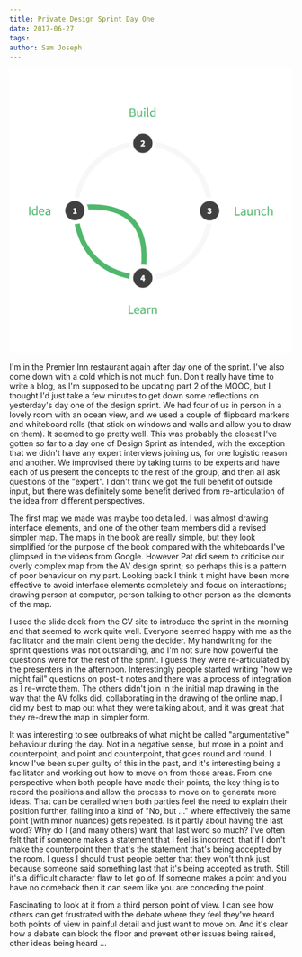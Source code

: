 ```yaml
---
title: Private Design Sprint Day One
date: 2017-06-27
tags: 
author: Sam Joseph
---
```


![design sprint](/images/design_sprint.png)

I'm in the Premier Inn restaurant again after day one of the sprint.  I've also come down with a cold which is not much fun.  Don't really have time to write a blog, as I'm supposed to be updating part 2 of the MOOC, but I thought I'd just take a few minutes to get down some reflections on yesterday's day one of the design sprint.  We had four of us in person in a lovely room with an ocean view, and we used a couple of flipboard markers and whiteboard rolls (that stick on windows and walls and allow you to draw on them).  It seemed to go pretty well.  This was probably the closest I've gotten so far to a day one of Design Sprint as intended, with the exception that we didn't have any expert interviews joining us, for one logistic reason and another.  We improvised there by taking turns to be experts and have each of us present the concepts to the rest of the group, and then all ask questions of the "expert".  I don't think we got the full benefit of outside input, but there was definitely some benefit derived from re-articulation of the idea from different perspectives.

The first map we made was maybe too detailed.  I was almost drawing interface elements, and one of the other team members did a revised simpler map.  The maps in the book are really simple, but they look simplified for the purpose of the book compared with the whiteboards I've glimpsed in the videos from Google. However Pat did seem to criticise our overly complex map from the AV design sprint; so perhaps this is a pattern of poor behaviour on my part.  Looking back I think it might have been more effective to avoid interface elements completely and focus on interactions; drawing person at computer, person talking to other person as the elements of the map.

I used the slide deck from the GV site to introduce the sprint in the morning and that seemed to work quite well.  Everyone seemed happy with me as the facilitator and the main client being the decider.  My handwriting for the sprint questions was not outstanding, and I'm not sure how powerful the questions were for the rest of the sprint.  I guess they were re-articulated by the presenters in the afternoon.  Interestingly people started writing "how we might fail" questions on post-it notes and there was a process of integration as I re-wrote them.  The others didn't join in the initial map drawing in the way that the AV folks did, collaborating in the drawing of the online map.  I did my best to map out what they were talking about, and it was great that they re-drew the map in simpler form.

It was interesting to see outbreaks of what might be called "argumentative" behaviour during the day.  Not in a negative sense, but more in a point and counterpoint, and point and counterpoint, that goes round and round.  I know I've been super guilty of this in the past, and it's interesting being a facilitator and working out how to move on from those areas.  From one perspective when both people have made their points, the key thing is to record the positions and allow the process to move on to generate more ideas.  That can be derailed when both parties feel the need to explain their position further, falling into a kind of "No, but ..." where effectively the same point (with minor nuances) gets repeated.  Is it partly about having the last word?  Why do I (and many others) want that last word so much?  I've often felt that if someone makes a statement that I feel is incorrect, that if I don't make the counterpoint then that's the statement that's being accepted by the room.  I guess I should trust people better that they won't think just because someone said something last that it's being accepted as truth.  Still it's a difficult character flaw to let go of.  If someone makes a point and you have no comeback then it can seem like you are conceding the point.

Fascinating to look at it from a third person point of view.  I can see how others can get frustrated with the debate where they feel they've heard both points of view in painful detail and just want to move on.   And it's clear how a debate can block the floor and prevent other issues being raised, other ideas being heard ...
